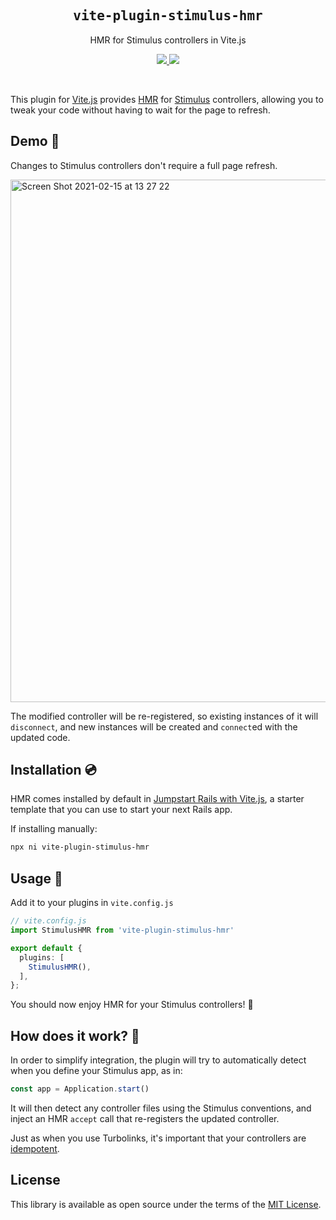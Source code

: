 <h2 align='center'><samp>vite-plugin-stimulus-hmr</samp></h2>

<p align='center'>HMR for Stimulus controllers in Vite.js</p>

<p align='center'>
  <a href='https://www.npmjs.com/package/vite-plugin-stimulus-hmr'>
    <img src='https://img.shields.io/npm/v/vite-plugin-stimulus-hmr?color=222&style=flat-square'>
  </a>
  <a href='https://github.com/ElMassimo/vite-plugin-stimulus-hmr/blob/main/LICENSE.txt'>
    <img src='https://img.shields.io/badge/license-MIT-blue.svg'>
  </a>
</p>

<br>

[vite_rails]: https://github.com/ElMassimo/vite_ruby/tree/main/vite_rails
[vite_ruby]: https://github.com/ElMassimo/vite_ruby/tree/main/vite_ruby
[globEager]: https://vitejs.dev/guide/features.html#glob-import
[jumpstart]: https://github.com/ElMassimo/jumpstart-vite
[stimulus handbook]: https://stimulus.hotwire.dev/handbook/installing
[stimulus]: https://github.com/hotwired/stimulus
[vite_rails]: https://vite-rails.netlify.app
[vite]: http://vitejs.dev/
[idempotent]: https://turbo.hotwire.dev/handbook/building#making-transformations-idempotent
[HMR]: https://vitejs.dev/guide/features.html#hot-module-replacement

This plugin for [Vite.js][vite] provides [HMR] for [Stimulus] controllers,
allowing you to tweak your code without having to wait for the page to refresh.

## Demo 🎥

Changes to Stimulus controllers don't require a full page refresh.

<a href="https://user-images.githubusercontent.com/1158253/107971586-6deb2480-6f91-11eb-8919-100ca36f3683.mp4" rel="noreferrer" target="_blank">
  <img width="836" alt="Screen Shot 2021-02-15 at 13 27 22" src="https://user-images.githubusercontent.com/1158253/107971695-8e1ae380-6f91-11eb-9ef7-9fed47d4d3be.png">
</a>

The modified controller will be re-registered, so existing instances of it will `disconnect`, and new instances will be created and `connect`ed with the updated code.

## Installation 💿

HMR comes installed by default in [Jumpstart Rails with Vite.js][jumpstart],
a starter template that you can use to start your next Rails app.

If installing manually:

```bash
npx ni vite-plugin-stimulus-hmr
```

## Usage 🚀

Add it to your plugins in `vite.config.js`

```ts
// vite.config.js
import StimulusHMR from 'vite-plugin-stimulus-hmr' 

export default {
  plugins: [
    StimulusHMR(),
  ],
};
```

You should now enjoy HMR for your Stimulus controllers! 🚀

## How does it work? 🤔

In order to simplify integration, the plugin will try to automatically detect when you define your Stimulus app, as in:

```js
const app = Application.start()
```

It will then detect any controller files using the Stimulus conventions, and inject an HMR `accept` call that re-registers the updated controller.

Just as when you use Turbolinks, it's important that your controllers are [idempotent].

## License

This library is available as open source under the terms of the [MIT License](https://opensource.org/licenses/MIT).
